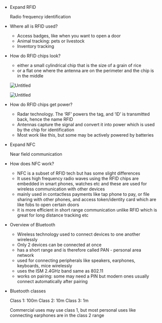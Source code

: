 - Expand RFID
    
    Radio frequency identification
    
- Where all is RFID used?
    - Access badges, like when you want to open a door
    - Animal tracking: pets or livestock
    - Inventory tracking
- How do RFID chips look?
    - either a small cylindrical chip that is the size of a grain of rice
    - or a flat one where the antenna are on the perimeter and the chip is in the middle
    
    ![Untitled](https://prod-files-secure.s3.us-west-2.amazonaws.com/b53f5d3f-344b-4840-94bc-8498f3af413e/d50d8350-c7df-492d-8fe3-065cdcb7e35f/Untitled.png)
    
    ![Untitled](https://prod-files-secure.s3.us-west-2.amazonaws.com/b53f5d3f-344b-4840-94bc-8498f3af413e/b7f720bc-772f-44d2-99ed-91c104b9de33/Untitled.png)
    
- How do RFID chips get power?
    - Radar technology. The ‘RF’ powers the tag, and ‘ID’ is transmitted back, hence the name RFID
    - Antennas capture the signal and convert it into power which is used by the chip for identification
    - Most work like this, but some may be actively powered by batteries
- Expand NFC
    
    Near field communication
    
- How does NFC work?
    - NFC is a subset of RFID tech but has some slight differences
    - It uses high frequency radio waves using the RFID chips are embedded in smart phones, watches etc and these are used for wireless communication with other devices
    - mainly used in contactless payments like tap phone to pay, or file sharing with other phones, and access token/identity card which are like fobs to open certain doors
    - it is more efficient in short range communication unlike RFID which is great for long distance tracking etc
- Overview of Bluetooth
    - Wireless technology used to connect devices to one another wirelessly
    - Only 2 devices can be connected at once
    - has a short range and is therefore called PAN - personal area network
    - used for connecting peripherals like speakers, earphones, keyboards, mice wirelessly
    - uses the ISM 2.4GHz band same as 802.11
    - works on pairing: some may need a PIN but modern ones usually connect automatically after pairing
- Bluetooth classes
    
    Class 1: 100m
    Class 2: 10m
    Class 3: 1m
    
    Commercial uses may use class 1, but most personal uses like connecting earphones are in the class 2 range
